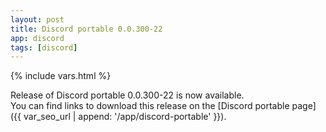 ```yaml
---
layout: post
title: Discord portable 0.0.300-22
app: discord
tags: [discord]
---
```

{% include vars.html %}

Release of Discord portable 0.0.300-22 is now available.<br />
You can find links to download this release on the [Discord portable page]({{ var_seo_url | append: '/app/discord-portable' }}).